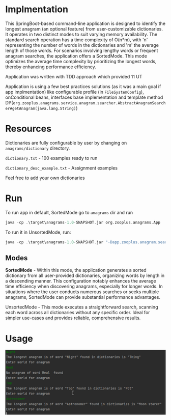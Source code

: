 # Implmentation

This SpringBoot-based command-line application is designed to identify the longest anagram (an optional feature) from user-customizable dictionaries. It operates in two distinct modes to suit varying memory availability. The standard search operation has a time complexity of O(n*m), with 'n' representing the number of words in the dictionaries and 'm' the average length of those words. For scenarios involving lengthy words or frequent anagram searches, the application offers a SortedMode. This mode optimizes the average time complexity by prioritizing the longest words, thereby enhancing performance efficiency.

Application was written with TDD approach which provided 11 UT

Application is using a few best practices solutions (as it was a main goal if app implmentation) like configurable profile (in `FileSystemConfig`), onConditional beans, interfaces base implementation and template method DP(`org.zooplus.anagrams.service.anagram.searcher.AbstractAnagramSearcher#getAnagram(java.lang.String)`)

# Resources

Dictionaries are fully configurable by user by changing on `anagrams/dictionary` directory.

`dictionary.txt` - 100 examples ready to run

`dictionary_desc_example.txt` - Assignment examples

Feel free to add your own dictionaries

# Run

To run app in default, SortedMode go to `anagrams` dir and run

```kotlin
java -cp .\target\anagrams-1.0-SNAPSHOT.jar org.zooplus.anagrams.App
```

To run it in UnsortedMode, run:

```kotlin
java -cp .\target\anagrams-1.0-SNAPSHOT.jar "-Dapp.zooplus.anagram.searcher.type=unsorted" org.zooplus.anagrams.App
```

## Modes

**SortedMode** - Within this mode, the application generates a sorted dictionary from all user-provided dictionaries, organizing words by length in a descending manner. This configuration notably enhances the average time efficiency when discovering anagrams, especially for longer words. In situations where the user conducts numerous searches or seeks multiple anagrams, SortedMode can provide substantial performance advantages.

UnsortedMode - This mode executes a straightforward search, scanning each word across all dictionaries without any specific order. Ideal for simpler use-cases and provides reliable, comprehensive results.

# Usage

![img.png](img.png)